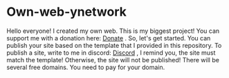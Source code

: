 # Own-web-ynetwork

Hello everyone! I created my own web. This is my biggest project! You can support me with a donation here: [Donate](https://www.donationalerts.com/r/yar_developer) . So, let's get started. You can publish your site based on the template that I provided in this repository. To publish a site, write to me in discord: [Discord](https://discord.com/users/1136336238564081815) , I remind you, the site must match the template! Otherwise, the site will not be published! There will be several free domains. You need to pay for your domain.
